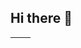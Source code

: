 ## Hi there 👋


<!-- <code><img src="https://img.shields.io/badge/react-%2320232a.svg?style=for-the-badge&logo=react&logoColor=%2361DAFB"/></code>
<code><img src="https://img.shields.io/badge/typescript-%23007ACC.svg?style=for-the-badge&logo=typescript&logoColor=white"/></code>
<code><img src="https://img.shields.io/badge/node.js-6DA55F?style=for-the-badge&logo=node.js&logoColor=white"/></code> -->

| <img align="center" src="https://github-readme-stats.vercel.app/api?username=pengchen96&show_icons=true&hide_border=true" alt="" /> | <img align="center" src="https://github-readme-stats.vercel.app/api/top-langs/?username=pengchen96&layout=compact&hide_border=true" alt="" /> |
| ----------------------------------------------------------------------------------------------------------------------------------------------- | --------------------------------------------------------------------------------------------------------------------------------------------------------- |


<!--
**PengChen96/PengChen96** is a ✨ _special_ ✨ repository because its `README.md` (this file) appears on your GitHub profile.

Here are some ideas to get you started:

- 🔭 I’m currently working on ...
- 🌱 I’m currently learning ...
- 👯 I’m looking to collaborate on ...
- 🤔 I’m looking for help with ...
- 💬 Ask me about ...
- 📫 How to reach me: ...
- 😄 Pronouns: ...
- ⚡ Fun fact: ...
-->
